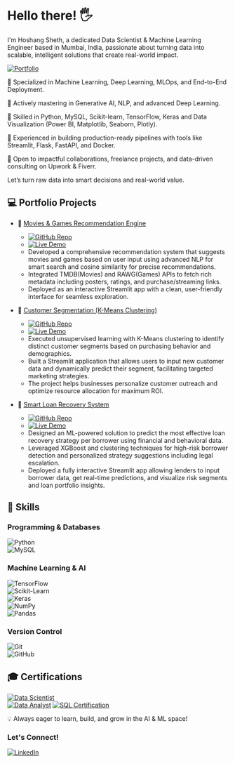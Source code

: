 # Hello there! 🖐

I'm Hoshang Sheth, a dedicated Data Scientist & Machine Learning Engineer based in Mumbai, India, passionate about turning data into scalable, intelligent solutions that create real-world impact.

[![Portfolio](https://img.shields.io/badge/Visit-My%20Portfolio-black?style=for-the-badge&logo=firefox&logoColor=white)](https://hoshangsheth.carrd.co/)

🔹 Specialized in Machine Learning, Deep Learning, MLOps, and End-to-End Deployment.

🔹 Actively mastering in Generative AI, NLP, and advanced Deep Learning.

🔹 Skilled in Python, MySQL, Scikit-learn, TensorFlow, Keras and Data Visualization (Power BI, Matplotlib, Seaborn, Plotly).

🔹 Experienced in building production-ready pipelines with tools like Streamlit, Flask, FastAPI, and Docker.

🔹 Open to impactful collaborations, freelance projects, and data-driven consulting on Upwork & Fiverr.

Let’s turn raw data into smart decisions and real-world value.

## 💻 Portfolio Projects  

- 📌 [Movies & Games Recommendation Engine](https://github.com/hoshangsheth/Movies-Games-Recommendation-Engine)  
  - [![GitHub Repo](https://img.shields.io/badge/GitHub-Repository-181717?style=for-the-badge&logo=github&logoColor=white)](https://github.com/hoshangsheth/Movies-Games-Recommendation-Engine)
  - [![Live Demo](https://img.shields.io/badge/Streamlit-Live%20Demo-6e40aa?style=for-the-badge&logo=streamlit&logoColor=white)](https://movies-games-recommendation-engine.streamlit.app/)
  - Developed a comprehensive recommendation system that suggests movies and games based on user input using advanced NLP for smart search and cosine similarity for precise recommendations.  
  - Integrated TMDB(Movies) and RAWG(Games) APIs to fetch rich metadata including posters, ratings, and purchase/streaming links.  
  - Deployed as an interactive Streamlit app with a clean, user-friendly interface for seamless exploration.

- 📌 [Customer Segmentation (K-Means Clustering)](https://github.com/hoshangsheth/customer-segmentation-kmeans)  
  - [![GitHub Repo](https://img.shields.io/badge/GitHub-Repository-181717?style=for-the-badge&logo=github&logoColor=white)](https://github.com/hoshangsheth/customer-segmentation-kmeans)
  - [![Live Demo](https://img.shields.io/badge/Streamlit-Live%20Demo-6e40aa?style=for-the-badge&logo=streamlit&logoColor=white)](https://customers-profiling.streamlit.app/)
  - Executed unsupervised learning with K-Means clustering to identify distinct customer segments based on purchasing behavior and demographics.  
  - Built a Streamlit application that allows users to input new customer data and dynamically predict their segment, facilitating targeted marketing strategies.  
  - The project helps businesses personalize customer outreach and optimize resource allocation for maximum ROI.

- 📌 [Smart Loan Recovery System](https://github.com/hoshangsheth/smart-loan-recovery-system)  
  - [![GitHub Repo](https://img.shields.io/badge/GitHub-Repository-181717?style=for-the-badge&logo=github&logoColor=white)](https://github.com/hoshangsheth/smart-loan-recovery-system)
  - [![Live Demo](https://img.shields.io/badge/Streamlit-Live%20Demo-6e40aa?style=for-the-badge&logo=streamlit&logoColor=white)](https://smart-loan-recovery-system.streamlit.app/)
  - Designed an ML-powered solution to predict the most effective loan recovery strategy per borrower using financial and behavioral data.  
  - Leveraged XGBoost and clustering techniques for high-risk borrower detection and personalized strategy suggestions including legal escalation.  
  - Deployed a fully interactive Streamlit app allowing lenders to input borrower data, get real-time predictions, and visualize risk segments and loan portfolio insights.


## 🧠 Skills

### Programming & Databases  
![Python](https://img.shields.io/badge/Python-3776AB?style=for-the-badge&logo=python&logoColor=white)  
![MySQL](https://img.shields.io/badge/MySQL-4479A1?style=for-the-badge&logo=mysql&logoColor=white)  

### Machine Learning & AI  
![TensorFlow](https://img.shields.io/badge/TensorFlow-FF6F00?style=for-the-badge&logo=tensorflow&logoColor=white)  
![Scikit-Learn](https://img.shields.io/badge/Scikit--Learn-F7931E?style=for-the-badge&logo=scikit-learn&logoColor=white)  
![Keras](https://img.shields.io/badge/Keras-D00000?style=for-the-badge&logo=keras&logoColor=white)  
![NumPy](https://img.shields.io/badge/NumPy-013243?style=for-the-badge&logo=numpy&logoColor=white)  
![Pandas](https://img.shields.io/badge/Pandas-150458?style=for-the-badge&logo=pandas&logoColor=white)  

### Version Control  
![Git](https://img.shields.io/badge/Git-F05032?style=for-the-badge&logo=git&logoColor=white)  
![GitHub](https://img.shields.io/badge/GitHub-181717?style=for-the-badge&logo=github&logoColor=white)  

## 🎓 Certifications  

[![Data Scientist](https://img.shields.io/badge/Data%20Scientist-March%202025-blue?style=for-the-badge)](https://drive.google.com/file/d/1JL7bSjSbNduv03cadgaMH4R98gJxufrL/view)  
[![Data Analyst](https://img.shields.io/badge/Data%20Analyst-April%202024-green?style=for-the-badge)](https://drive.google.com/file/d/1GS4yX-rZeO179BGDo9-lE7Ycu6TrYYrk/view)
[![SQL Certification](https://img.shields.io/badge/SQL%20(HackerRank)-September%202024-orange?style=for-the-badge)](https://drive.google.com/file/d/1LT2-3KtXaLBoZ9m3OcPvVcL3f5fDtgPU/view?usp=sharing)

💡 Always eager to learn, build, and grow in the AI & ML space!  

### Let's Connect!  
[![LinkedIn](https://img.shields.io/badge/LinkedIn-Connect-blue?logo=linkedin)](https://www.linkedin.com/in/hoshangsheth)
